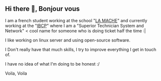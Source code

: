 ## Hi there 👋, Bonjour vous

I am a french student working at the school "[LA MACHE](https://www.ecolelamache.org)" and currently working at the "[IBCP](https://www.ibcp.fr/fr/landing-page-fr/)" where I am a "Superior Technician System and Network" < cool name for someone who is doing ticket half the time :|
 
I like working on linux server and using open-source software.

I Don't really have that much skills, I try to improve everything I get in touch of.

I have no idea of what I'm doing to be honest :/

Voila, Voila 

